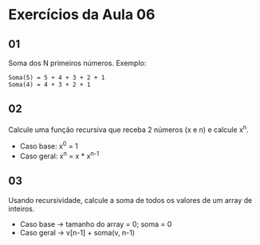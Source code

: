 # Exercícios da Aula 06

## 01

Soma dos N primeiros números. Exemplo:
```
Soma(5) = 5 + 4 + 3 + 2 + 1
Soma(4) = 4 + 3 + 2 + 1
```

## 02

Calcule uma função recursiva que receba 2 números (x e n) e calcule x<sup>n</sup>.
- Caso base: x<sup>0</sup> = 1
- Caso geral: x<sup>n</sup> = x * x<sup>n-1</sup>

## 03

Usando recursividade, calcule a soma de todos os valores de um array de inteiros.
- Caso base → tamanho do array = 0; soma = 0
- Caso geral → v[n-1] + soma(v, n-1)
